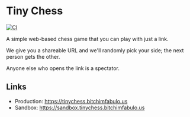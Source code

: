 # Tiny Chess

[![CI](https://github.com/dustywusty/tinychess/actions/workflows/ci.yml/badge.svg)](https://github.com/dustywusty/tinychess/actions/workflows/ci.yml)

A simple web-based chess game that you can play with just a link.

We give you a shareable URL and we'll randomly pick your side; the next person gets the other.

Anyone else who opens the link is a spectator.

## Links

- Production: https://tinychess.bitchimfabulo.us
- Sandbox: https://sandbox.tinychess.bitchimfabulo.us
